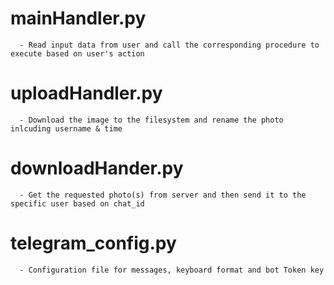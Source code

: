 # mainHandler.py
      - Read input data from user and call the corresponding procedure to execute based on user's action
# uploadHandler.py
      - Download the image to the filesystem and rename the photo inlcuding username & time
# downloadHander.py
      - Get the requested photo(s) from server and then send it to the specific user based on chat_id
# telegram_config.py
      - Configuration file for messages, keyboard format and bot Token key

